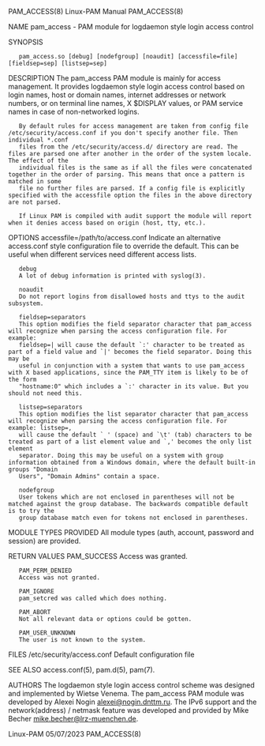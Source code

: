 PAM_ACCESS(8)							       Linux-PAM Manual								 PAM_ACCESS(8)

NAME
       pam_access - PAM module for logdaemon style login access control

SYNOPSIS

       pam_access.so [debug] [nodefgroup] [noaudit] [accessfile=file] [fieldsep=sep] [listsep=sep]

DESCRIPTION
       The pam_access PAM module is mainly for access management. It provides logdaemon style login access control based on login names, host or domain names,
       internet addresses or network numbers, or on terminal line names, X $DISPLAY values, or PAM service names in case of non-networked logins.

       By default rules for access management are taken from config file /etc/security/access.conf if you don't specify another file. Then individual *.conf
       files from the /etc/security/access.d/ directory are read. The files are parsed one after another in the order of the system locale. The effect of the
       individual files is the same as if all the files were concatenated together in the order of parsing. This means that once a pattern is matched in some
       file no further files are parsed. If a config file is explicitly specified with the accessfile option the files in the above directory are not parsed.

       If Linux PAM is compiled with audit support the module will report when it denies access based on origin (host, tty, etc.).

OPTIONS
       accessfile=/path/to/access.conf
	   Indicate an alternative access.conf style configuration file to override the default. This can be useful when different services need different
	   access lists.

       debug
	   A lot of debug information is printed with syslog(3).

       noaudit
	   Do not report logins from disallowed hosts and ttys to the audit subsystem.

       fieldsep=separators
	   This option modifies the field separator character that pam_access will recognize when parsing the access configuration file. For example:
	   fieldsep=| will cause the default `:' character to be treated as part of a field value and `|' becomes the field separator. Doing this may be
	   useful in conjunction with a system that wants to use pam_access with X based applications, since the PAM_TTY item is likely to be of the form
	   "hostname:0" which includes a `:' character in its value. But you should not need this.

       listsep=separators
	   This option modifies the list separator character that pam_access will recognize when parsing the access configuration file. For example: listsep=,
	   will cause the default ` ' (space) and `\t' (tab) characters to be treated as part of a list element value and `,' becomes the only list element
	   separator. Doing this may be useful on a system with group information obtained from a Windows domain, where the default built-in groups "Domain
	   Users", "Domain Admins" contain a space.

       nodefgroup
	   User tokens which are not enclosed in parentheses will not be matched against the group database. The backwards compatible default is to try the
	   group database match even for tokens not enclosed in parentheses.

MODULE TYPES PROVIDED
       All module types (auth, account, password and session) are provided.

RETURN VALUES
       PAM_SUCCESS
	   Access was granted.

       PAM_PERM_DENIED
	   Access was not granted.

       PAM_IGNORE
	   pam_setcred was called which does nothing.

       PAM_ABORT
	   Not all relevant data or options could be gotten.

       PAM_USER_UNKNOWN
	   The user is not known to the system.

FILES
       /etc/security/access.conf
	   Default configuration file

SEE ALSO
       access.conf(5), pam.d(5), pam(7).

AUTHORS
       The logdaemon style login access control scheme was designed and implemented by Wietse Venema. The pam_access PAM module was developed by Alexei Nogin
       <alexei@nogin.dnttm.ru>. The IPv6 support and the network(address) / netmask feature was developed and provided by Mike Becher
       <mike.becher@lrz-muenchen.de>.

Linux-PAM								  05/07/2023								 PAM_ACCESS(8)
